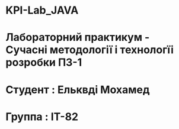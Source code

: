 # KPI-Lab_JAVA
# Лабораторний практикум - Сучасні методології і технологїі розробки ПЗ-1

# Студент : Ельквді Мохамед

# Группа : ІT-82
